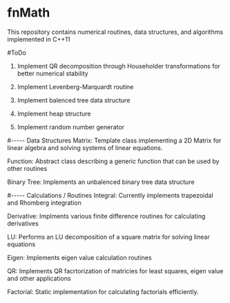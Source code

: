 # fnMath
This repository contains numerical routines, data structures, and algorithms implemented in C++11 
 
#ToDo
1) Implement QR decomposition through Householder transformations for better numerical stability

2) Implement Levenberg-Marquardt routine

3) Implement balenced tree data structure 

4) Implement heap structure 

5) Implement random number generator 

#----- Data Structures
Matrix: Template class implementing a 2D Matrix for linear algebra and solving systems of linear equations. 

Function: Abstract class describing a generic function that can be used by other routines 

Binary Tree: Implements an unbalenced binary tree data structure 

#----- Calculations / Routines
Integral: Currently implements trapezoidal and Rhomberg integration 

Derivative: Implments various finite difference routines for calculating derivatives

LU: Performs an LU decomposition of a square matrix for solving linear equations 

Eigen: Implements eigen value calculation routines

QR: Implements QR facrtorization of matricies for least squares, eigen value and other applications

Factorial: Static implementation for calculating factorials efficiently.  



